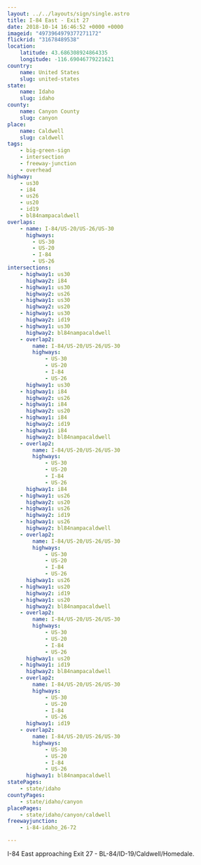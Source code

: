 ```yaml
---
layout: ../../layouts/sign/single.astro
title: I-84 East - Exit 27
date: 2018-10-14 16:46:52 +0000 +0000
imageid: "4973964979377271172"
flickrid: "31678489538"
location:
    latitude: 43.686308924864335
    longitude: -116.69046779221621
country:
    name: United States
    slug: united-states
state:
    name: Idaho
    slug: idaho
county:
    name: Canyon County
    slug: canyon
place:
    name: Caldwell
    slug: caldwell
tags:
    - big-green-sign
    - intersection
    - freeway-junction
    - overhead
highway:
    - us30
    - i84
    - us26
    - us20
    - id19
    - bl84nampacaldwell
overlaps:
    - name: I-84/US-20/US-26/US-30
      highways:
        - US-30
        - US-20
        - I-84
        - US-26
intersections:
    - highway1: us30
      highway2: i84
    - highway1: us30
      highway2: us26
    - highway1: us30
      highway2: us20
    - highway1: us30
      highway2: id19
    - highway1: us30
      highway2: bl84nampacaldwell
    - overlap2:
        name: I-84/US-20/US-26/US-30
        highways:
            - US-30
            - US-20
            - I-84
            - US-26
      highway1: us30
    - highway1: i84
      highway2: us26
    - highway1: i84
      highway2: us20
    - highway1: i84
      highway2: id19
    - highway1: i84
      highway2: bl84nampacaldwell
    - overlap2:
        name: I-84/US-20/US-26/US-30
        highways:
            - US-30
            - US-20
            - I-84
            - US-26
      highway1: i84
    - highway1: us26
      highway2: us20
    - highway1: us26
      highway2: id19
    - highway1: us26
      highway2: bl84nampacaldwell
    - overlap2:
        name: I-84/US-20/US-26/US-30
        highways:
            - US-30
            - US-20
            - I-84
            - US-26
      highway1: us26
    - highway1: us20
      highway2: id19
    - highway1: us20
      highway2: bl84nampacaldwell
    - overlap2:
        name: I-84/US-20/US-26/US-30
        highways:
            - US-30
            - US-20
            - I-84
            - US-26
      highway1: us20
    - highway1: id19
      highway2: bl84nampacaldwell
    - overlap2:
        name: I-84/US-20/US-26/US-30
        highways:
            - US-30
            - US-20
            - I-84
            - US-26
      highway1: id19
    - overlap2:
        name: I-84/US-20/US-26/US-30
        highways:
            - US-30
            - US-20
            - I-84
            - US-26
      highway1: bl84nampacaldwell
statePages:
    - state/idaho
countyPages:
    - state/idaho/canyon
placePages:
    - state/idaho/canyon/caldwell
freewayjunction:
    - i-84-idaho_26-72

---
```

I-84 East approaching Exit 27 - BL-84/ID-19/Caldwell/Homedale.